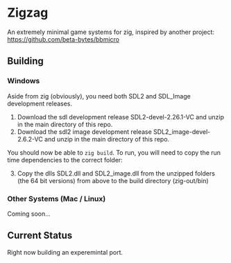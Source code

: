 # Zigzag

An extremely minimal game systems for zig, inspired by another project: https://github.com/beta-bytes/bbmicro

## Building

### Windows

Aside from zig (obviously), you need both SDL2 and SDL_Image development releases.

1. Download the sdl development release SDL2-devel-2.26.1-VC and unzip in the main directory of this repo.
2. Download the sdl2 image development release SDL2_image-devel-2.6.2-VC and unzip in the main directory of this repo.

You should now be able to ```zig build```. To run, you will need to copy the run time dependencies to the correct folder:

3. Copy the dlls SDL2.dll and SDL2_image.dll from the unzipped folders (the 64 bit versions) from above to the build directory (zig-out/bin)


### Other Systems (Mac / Linux)

Coming soon...

## Current Status

Right now building an experemintal port.

## 